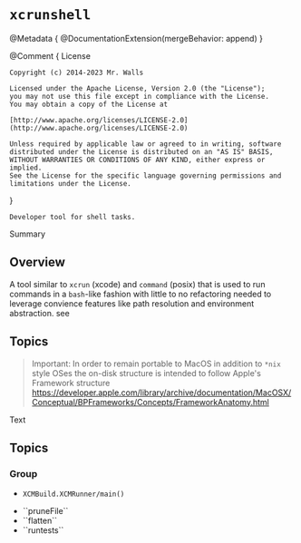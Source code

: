 # ``xcrunshell``

@Metadata {
	@DocumentationExtension(mergeBehavior: append)
}

@Comment {
	License

	Copyright (c) 2014-2023 Mr. Walls

	Licensed under the Apache License, Version 2.0 (the "License");
	you may not use this file except in compliance with the License.
	You may obtain a copy of the License at

	[http://www.apache.org/licenses/LICENSE-2.0](http://www.apache.org/licenses/LICENSE-2.0)

	Unless required by applicable law or agreed to in writing, software
	distributed under the License is distributed on an "AS IS" BASIS,
	WITHOUT WARRANTIES OR CONDITIONS OF ANY KIND, either express or implied.
	See the License for the specific language governing permissions and
	limitations under the License.
}

	Developer tool for shell tasks.

<!--@START_MENU_TOKEN@-->Summary<!--@END_MENU_TOKEN@-->


## Overview

A tool similar to `xcrun` (xcode) and `command` (posix) that is used to run commands in a
`bash`-like fashion with little to no refactoring needed to leverage convience features like path
resolution and environment abstraction.
see

## Topics

> Important: In order to remain portable to MacOS in addition to `*nix` style OSes the on-disk structure is
intended to follow Apple's Framework structure https://developer.apple.com/library/archive/documentation/MacOSX/Conceptual/BPFrameworks/Concepts/FrameworkAnatomy.html

<!--@START_MENU_TOKEN@-->Text<!--@END_MENU_TOKEN@-->

## Topics

### <!--@START_MENU_TOKEN@-->Group<!--@END_MENU_TOKEN@-->

- ``XCMBuild.XCMRunner/main()``

- <!--@START_MENU_TOKEN@-->``pruneFile``<!--@END_MENU_TOKEN@-->
- <!--@START_MENU_TOKEN@-->``flatten``<!--@END_MENU_TOKEN@-->
- <!--@START_MENU_TOKEN@-->``runtests``<!--@END_MENU_TOKEN@-->
